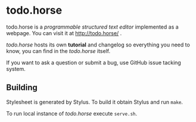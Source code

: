 todo.horse
=======

todo.horse is a *programmable structured text editor* implemented as a webpage. You can visit it at http://todo.horse/ .

*todo.horse* hosts its own **tutorial** and changelog so everything you need to know, you can find in the *todo.horse* itself.

If you want to ask a question or submit a bug, use GitHub issue tacking system.

Building
--------

Stylesheet is generated by Stylus. To build it obtain Stylus and run `make`.

To run local instance of *todo.horse* execute `serve.sh`.
